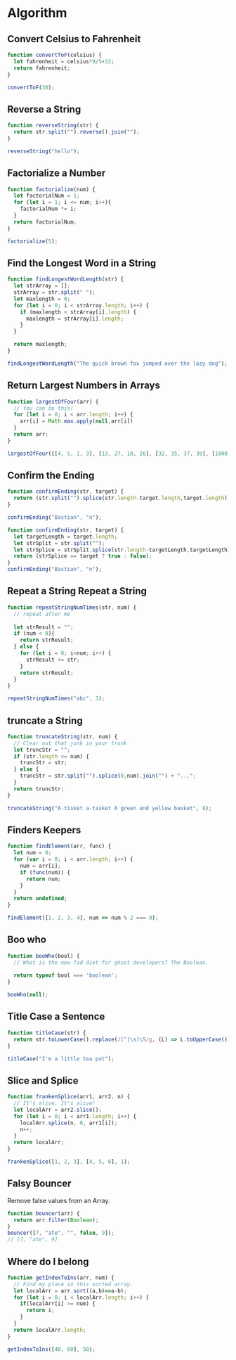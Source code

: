 # Algorithm

## Convert Celsius to Fahrenheit

```javascript
function convertToF(celsius) {
  let fahrenheit = celsius*9/5+32;
  return fahrenheit;
}

convertToF(30);
```

## Reverse a String
```javascript
function reverseString(str) {
  return str.split("").reverse().join("");
}

reverseString("hello");
```

## Factorialize a Number
```javascript
function factorialize(num) {
  let factorialNum = 1;
  for (let i = 1; i <= num; i++){
    factorialNum *= i;
  }
  return factorialNum;
}

factorialize(5);
```

## Find the Longest Word in a String
```javascript
function findLongestWordLength(str) {
  let strArray = [];
  strArray = str.split(" ");
  let maxlength = 0;
  for (let i = 0; i < strArray.length; i++) {
    if (maxlength < strArray[i].length) {
      maxlength = strArray[i].length;
    }
  }

  return maxlength;
}

findLongestWordLength("The quick brown fox jumped over the lazy dog");
```

## Return Largest Numbers in Arrays
```javascript
function largestOfFour(arr) {
  // You can do this!
  for (let i = 0; i < arr.length; i++) {
    arr[i] = Math.max.apply(null,arr[i])
  }
  return arr;
}

largestOfFour([[4, 5, 1, 3], [13, 27, 18, 26], [32, 35, 37, 39], [1000, 1001, 857, 1]]);
```

## Confirm the Ending

```javascript
function confirmEnding(str, target) {
  return (str.split("").splice(str.length-target.length,target.length).join("") == target ? true : false);
}

confirmEnding("Bastian", "n");
```
```javascript
function confirmEnding(str, target) {
  let targetLength = target.length;
  let strSplit = str.split("");
  let strSplice = strSplit.splice(str.length-targetLength,targetLength).join("");
  return (strSplice == target ? true : false);
}
confirmEnding("Bastian", "n");
```

## Repeat a String Repeat a String

```javascript
function repeatStringNumTimes(str, num) {
  // repeat after me
  
  let strResult = "";
  if (num < 0){
    return strResult; 
  } else {
    for (let i = 0; i<num; i++) {
      strResult += str;
    }
    return strResult;
  }
}

repeatStringNumTimes("abc", 3);
```

## truncate a String

```javascript
function truncateString(str, num) {
  // Clear out that junk in your trunk
  let truncStr = "";
  if (str.length <= num) {
    truncStr = str;
  } else {
    truncStr = str.split("").splice(0,num).join("") + "...";
  }
  return truncStr;
}

truncateString("A-tisket a-tasket A green and yellow basket", 8);
```

## Finders Keepers

```javascript
function findElement(arr, func) {
  let num = 0;
  for (var i = 0; i < arr.length; i++) {
    num = arr[i];
    if (func(num)) {
      return num;
    }
  }
  return undefined;
}

findElement([1, 2, 3, 4], num => num % 2 === 0);
```

## Boo who

```javascript
function booWho(bool) {
  // What is the new fad diet for ghost developers? The Boolean.
  
  return typeof bool === 'boolean';
}

booWho(null);
```

## Title Case a Sentence

```javascript
function titleCase(str) {
  return str.toLowerCase().replace(/(^|\s)\S/g, (L) => L.toUpperCase());
}

titleCase("I'm a little tea pot");
```

## Slice and Splice

```javascript
function frankenSplice(arr1, arr2, n) {
  // It's alive. It's alive!
  let localArr = arr2.slice();
  for (let i = 0; i < arr1.length; i++) {
    localArr.splice(n, 0, arr1[i]);
    n++;
  }
  return localArr;
}

frankenSplice([1, 2, 3], [4, 5, 6], 1);
```

## Falsy Bouncer
Remove false values from an Array.
```javascript
function bouncer(arr) {
  return arr.filter(Boolean);
}
bouncer([7, "ate", "", false, 9]);
// [7, "ate", 9]
```

## Where do I belong

```javascript
function getIndexToIns(arr, num) {
  // Find my place in this sorted array.
  let localArr = arr.sort((a,b)=>a-b);
  for (let i = 0; i < localArr.length; i++) {
    if(localArr[i] >= num) {
      return i;
    }
  }
  return localArr.length;
}

getIndexToIns([40, 60], 50);
```